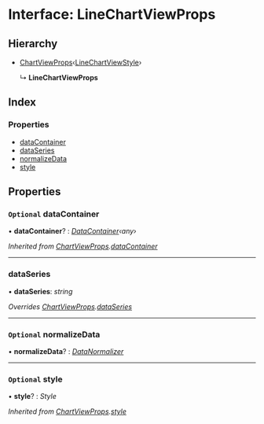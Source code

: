 # Interface: LineChartViewProps

## Hierarchy

* [ChartViewProps](chartviewprops.md)‹[LineChartViewStyle](linechartviewstyle.md)›

  ↳ **LineChartViewProps**

## Index

### Properties

* [dataContainer](linechartviewprops.md#optional-datacontainer)
* [dataSeries](linechartviewprops.md#dataseries)
* [normalizeData](linechartviewprops.md#optional-normalizedata)
* [style](linechartviewprops.md#optional-style)

## Properties

### `Optional` dataContainer

• **dataContainer**? : *[DataContainer](../classes/datacontainer.md)‹any›*

*Inherited from [ChartViewProps](chartviewprops.md).[dataContainer](chartviewprops.md#optional-datacontainer)*

___

###  dataSeries

• **dataSeries**: *string*

*Overrides [ChartViewProps](chartviewprops.md).[dataSeries](chartviewprops.md#optional-dataseries)*

___

### `Optional` normalizeData

• **normalizeData**? : *[DataNormalizer](../README.md#datanormalizer)*

___

### `Optional` style

• **style**? : *Style*

*Inherited from [ChartViewProps](chartviewprops.md).[style](chartviewprops.md#optional-style)*
